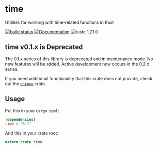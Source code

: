 time
====

Utilities for working with time-related functions in Rust

[![build status](https://github.com/time-rs/time/workflows/Build/badge.svg?branch=v0.1)](https://github.com/time-rs/time/actions?query=branch%3Av0.1)
[![Documentation](https://docs.rs/time/badge.svg?version=0.1)](https://docs.rs/time/~0.1)
![rustc 1.21.0](https://img.shields.io/badge/rustc-1.21.0-blue)

## time v0.1.x is Deprecated

The 0.1.x series of this library is deprecated and in maintenance mode.  No new
features will be added.  Active development now occurs in the 0.2.x series.

If you need additional functionality that this crate does not provide, check
out the [`chrono`](https://github.com/chronotope/chrono) crate.

## Usage

Put this in your `Cargo.toml`:

```toml
[dependencies]
time = "0.1"
```

And this in your crate root:

```rust
extern crate time;
```
